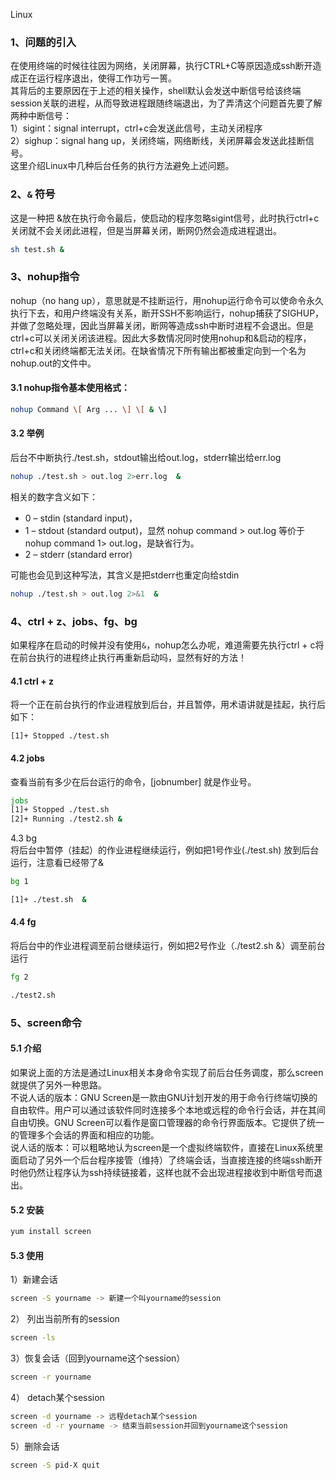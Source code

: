 Linux
<a name="VdKan"></a>
### 1、问题的引入
在使用终端的时候往往因为网络，关闭屏幕，执行CTRL+C等原因造成ssh断开造成正在运行程序退出，使得工作功亏一篑。<br />其背后的主要原因在于上述的相关操作，shell默认会发送中断信号给该终端session关联的进程，从而导致进程跟随终端退出，为了弄清这个问题首先要了解两种中断信号：<br />1）sigint：signal interrupt，ctrl+c会发送此信号，主动关闭程序<br />2）sighup：signal hang up，关闭终端，网络断线，关闭屏幕会发送此挂断信号。<br />这里介绍Linux中几种后台任务的执行方法避免上述问题。
<a name="Wqt4S"></a>
### 2、`&` 符号
这是一种把 &放在执行命令最后，使启动的程序忽略sigint信号，此时执行ctrl+c关闭就不会关闭此进程，但是当屏幕关闭，断网仍然会造成进程退出。
```bash
sh test.sh &
```
<a name="caUJ0"></a>
### 3、nohup指令
nohup（no hang up），意思就是不挂断运行，用nohup运行命令可以使命令永久执行下去，和用户终端没有关系，断开SSH不影响运行，nohup捕获了SIGHUP，并做了忽略处理，因此当屏幕关闭，断网等造成ssh中断时进程不会退出。但是ctrl+c可以关闭关闭该进程。因此大多数情况同时使用nohup和&启动的程序，ctrl+c和关闭终端都无法关闭。在缺省情况下所有输出都被重定向到一个名为nohup.out的文件中。
<a name="A2twr"></a>
#### 3.1 nohup指令基本使用格式：
```bash
nohup Command \[ Arg ... \] \[ & \]
```
<a name="yCnNg"></a>
#### 3.2 举例
后台不中断执行./test.sh，stdout输出给out.log，stderr输出给err.log
```bash
nohup ./test.sh > out.log 2>err.log  &
```
相关的数字含义如下：

- 0 – stdin (standard input)，
- 1 – stdout (standard output)，显然 nohup command > out.log 等价于 nohup command 1> out.log，是缺省行为。
- 2 – stderr (standard error)

可能也会见到这种写法，其含义是把stderr也重定向给stdin
```bash
nohup ./test.sh > out.log 2>&1  &
```
<a name="uxq1y"></a>
### 4、ctrl + z、jobs、fg、bg
如果程序在启动的时候并没有使用`&`，nohup怎么办呢，难道需要先执行ctrl + c将在前台执行的进程终止执行再重新启动吗，显然有好的方法！
<a name="vMtMG"></a>
#### 4.1 ctrl + z
将一个正在前台执行的作业进程放到后台，并且暂停，用术语讲就是挂起，执行后如下：
```
[1]+ Stopped ./test.sh
```
<a name="PlVjG"></a>
#### 4.2 jobs
查看当前有多少在后台运行的命令，[jobnumber] 就是作业号。
```bash
jobs  
[1]+ Stopped ./test.sh   
[2]+ Running ./test2.sh &
```
4.3 bg<br />将后台中暂停（挂起）的作业进程继续运行，例如把1号作业(./test.sh) 放到后台运行，注意看已经带了&
```bash
bg 1  

[1]+ ./test.sh  &
```
<a name="T8gxe"></a>
#### 4.4 fg
将后台中的作业进程调至前台继续运行，例如把2号作业（./test2.sh &）调至前台运行
```bash
fg 2   

./test2.sh
```
<a name="V8rdo"></a>
### 5、screen命令
<a name="ptSSG"></a>
#### 5.1 介绍
如果说上面的方法是通过Linux相关本身命令实现了前后台任务调度，那么screen就提供了另外一种思路。<br />不说人话的版本：GNU Screen是一款由GNU计划开发的用于命令行终端切换的自由软件。用户可以通过该软件同时连接多个本地或远程的命令行会话，并在其间自由切换。GNU Screen可以看作是窗口管理器的命令行界面版本。它提供了统一的管理多个会话的界面和相应的功能。<br />说人话的版本：可以粗略地认为screen是一个虚拟终端软件，直接在Linux系统里面启动了另外一个后台程序接管（维持）了终端会话，当直接连接的终端ssh断开时他仍然让程序认为ssh持续链接着，这样也就不会出现进程接收到中断信号而退出。
<a name="G7qDx"></a>
#### 5.2 安装
```bash
yum install screen
```
<a name="FxKaL"></a>
#### 5.3 使用
1）新建会话
```bash
screen -S yourname -> 新建一个叫yourname的session
```
2） 列出当前所有的session
```bash
screen -ls
```
3）恢复会话（回到yourname这个session）
```bash
screen -r yourname
```
4） detach某个session
```bash
screen -d yourname -> 远程detach某个session 
screen -d -r yourname -> 结束当前session并回到yourname这个session
```
5）删除会话
```bash
screen -S pid-X quit
```
